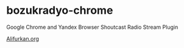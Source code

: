 bozukradyo-chrome
=================

Google Chrome and Yandex Browser Shoutcast Radio Stream Plugin

<a href="https://alifurkan.org">Alifurkan.org</a>
